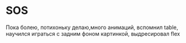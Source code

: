 # SOS
Пока болею, потихоньку делаю,много  анимаций, вспомнил table, научился играться с задним фоном картинкой, выдресировал flex
